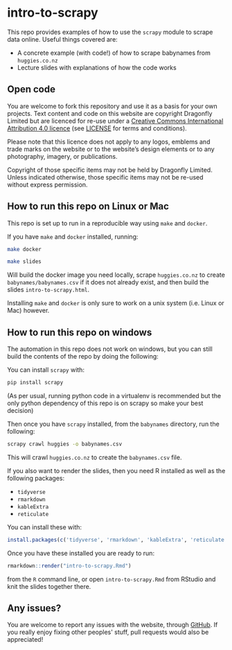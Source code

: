 # intro-to-scrapy

This repo provides examples of how to use the `scrapy` module to scrape data online. Useful things covered are:

- A concrete example (with code!) of how to scrape babynames from `huggies.co.nz`
- Lecture slides with explanations of how the code works

## Open code

You are welcome to fork this repository and use it as a basis for your own projects. Text content and code on this website are copyright Dragonfly Limited but are licenced for re-use under a [Creative Commons International Attribution 4.0 licence](https://creativecommons.org/licenses/by/4.0/) (see [LICENSE](https://github.com/dragonfly-science/intro-to-scrapy/blob/master/LICENSE) for terms and conditions). 

Please note that this licence does not apply to any logos, emblems and trade marks on the website or to the website’s design elements or to any photography, imagery, or publications.

Copyright of those specific items may not be held by Dragonfly Limited. Unless indicated otherwise, those specific items may not be re-used without express permission.

## How to run this repo on Linux or Mac

This repo is set up to run in a reproducible way using `make` and `docker`.

If you have `make` and `docker` installed, running:

``` bash
make docker

make slides
```

Will build the docker image you need locally, scrape `huggies.co.nz` to create `babynames/babynames.csv` if it does not already exist, and then build the slides `intro-to-scrapy.html`.

Installing `make` and `docker` is only sure to work on a unix system (i.e. Linux or Mac) however.

## How to run this repo on windows

The automation in this repo does not work on windows, but you can still build the contents of the repo by doing the following:

You can install `scrapy` with:

``` bash
pip install scrapy
```

(As per usual, running python code in a virtualenv is recommended but the only python dependency of this repo is on scrapy so make your best decision)

Then once you have `scrapy` installed, from the `babynames` directory, run the following:

``` bash
scrapy crawl huggies -o babynames.csv 
```

This will crawl `huggies.co.nz` to create the `babynames.csv` file.

If you also want to render the slides, then you need R installed as well as the following packages:

- `tidyverse`
- `rmarkdown`
- `kableExtra`
- `reticulate`

You can install these with:

``` r
install.packages(c('tidyverse', 'rmarkdown', 'kableExtra', 'reticulate'))
```

Once you have these installed you are ready to run:

``` r
rmarkdown::render("intro-to-scrapy.Rmd")
```

from the `R` command line, or open `intro-to-scrapy.Rmd` from RStudio and knit the slides together there.

## Any issues?

You are welcome to report any issues with the website, through [GitHub](https://github.com/dragonfly-science/website/issues). If you really enjoy fixing other peoples' stuff, pull requests would also be appreciated!
